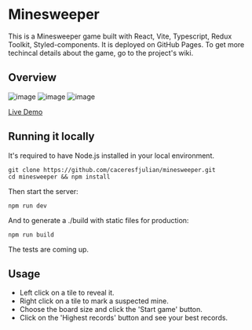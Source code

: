 # Minesweeper

This is a Minesweeper game built with React, Vite, Typescript, Redux Toolkit, Styled-components. It is deployed on GitHub Pages. To get more techincal details about the game, go to the project's wiki.

## Overview
![image](https://user-images.githubusercontent.com/47955341/235325607-c78c236a-50d0-4c82-bf62-b0c8932e2675.png)
![image](https://user-images.githubusercontent.com/47955341/235325622-0dbaaa76-daad-47da-add1-14e68e3ae384.png)
![image](https://user-images.githubusercontent.com/47955341/235325638-1f309d25-96f5-46c5-a7ea-f59a7269ad75.png)


[Live Demo](https://caceresfjulian.github.io/minesweeper/)

## Running it locally

It's required to have Node.js installed in your local environment.

```
git clone https://github.com/caceresfjulian/minesweeper.git
cd minesweeper && npm install
```

Then start the server:

```
npm run dev
```

And to generate a ./build with static files for production:

```
npm run build
```

The tests are coming up.

## Usage

- Left click on a tile to reveal it.
- Right click on a tile to mark a suspected mine.
- Choose the board size and click the 'Start game' button.
- Click on the 'Highest records' button and see your best records.
